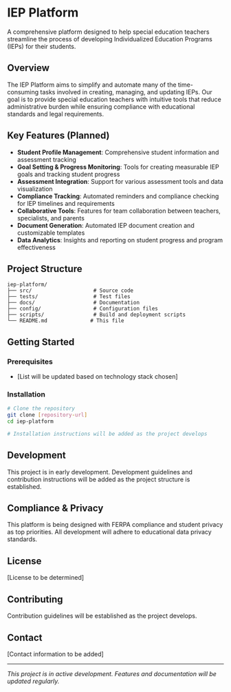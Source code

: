 # IEP Platform

A comprehensive platform designed to help special education teachers streamline the process of developing Individualized Education Programs (IEPs) for their students.

## Overview

The IEP Platform aims to simplify and automate many of the time-consuming tasks involved in creating, managing, and updating IEPs. Our goal is to provide special education teachers with intuitive tools that reduce administrative burden while ensuring compliance with educational standards and legal requirements.

## Key Features (Planned)

- **Student Profile Management**: Comprehensive student information and assessment tracking
- **Goal Setting & Progress Monitoring**: Tools for creating measurable IEP goals and tracking student progress
- **Assessment Integration**: Support for various assessment tools and data visualization
- **Compliance Tracking**: Automated reminders and compliance checking for IEP timelines and requirements
- **Collaborative Tools**: Features for team collaboration between teachers, specialists, and parents
- **Document Generation**: Automated IEP document creation and customizable templates
- **Data Analytics**: Insights and reporting on student progress and program effectiveness

## Project Structure

```
iep-platform/
├── src/                    # Source code
├── tests/                  # Test files
├── docs/                   # Documentation
├── config/                 # Configuration files
├── scripts/                # Build and deployment scripts
└── README.md              # This file
```

## Getting Started

### Prerequisites

- [List will be updated based on technology stack chosen]

### Installation

```bash
# Clone the repository
git clone [repository-url]
cd iep-platform

# Installation instructions will be added as the project develops
```

## Development

This project is in early development. Development guidelines and contribution instructions will be added as the project structure is established.

## Compliance & Privacy

This platform is being designed with FERPA compliance and student privacy as top priorities. All development will adhere to educational data privacy standards.

## License

[License to be determined]

## Contributing

Contribution guidelines will be established as the project develops.

## Contact

[Contact information to be added]

---

*This project is in active development. Features and documentation will be updated regularly.*